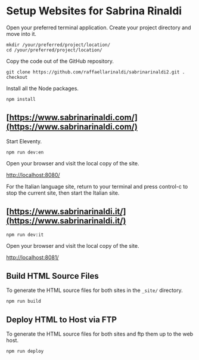 # Setup Websites for Sabrina Rinaldi

Open your preferred terminal application. Create your project directory and move into it.

```
mkdir /your/preferred/project/location/
cd /your/preferred/project/location/
```

Copy the code out of the GitHub repository.

`git clone https://github.com/raffaellarinaldi/sabrinarinaldi2.git .
checkout`

Install all the Node packages.

`npm install`

## [https://www.sabrinarinaldi.com/](https://www.sabrinarinaldi.com/)

Start Eleventy.

`npm run dev:en`

Open your browser and visit the local copy of the site.

[http://localhost:8080/](http://localhost:8080/)

For the Italian language site, return to your terminal and press control-c to stop the current site, then start the Italian site.

## [https://www.sabrinarinaldi.it/](https://www.sabrinarinaldi.it/)

`npm run dev:it`

Open your browser and visit the local copy of the site.

[http://localhost:8081/](http://localhost:8081/)


## Build HTML Source Files

To generate the HTML source files for both sites in the `_site/` directory.

`npm run build`

## Deploy HTML to Host via FTP

To generate the HTML source files for both sites and ftp them up to the web host.

`npm run deploy`
